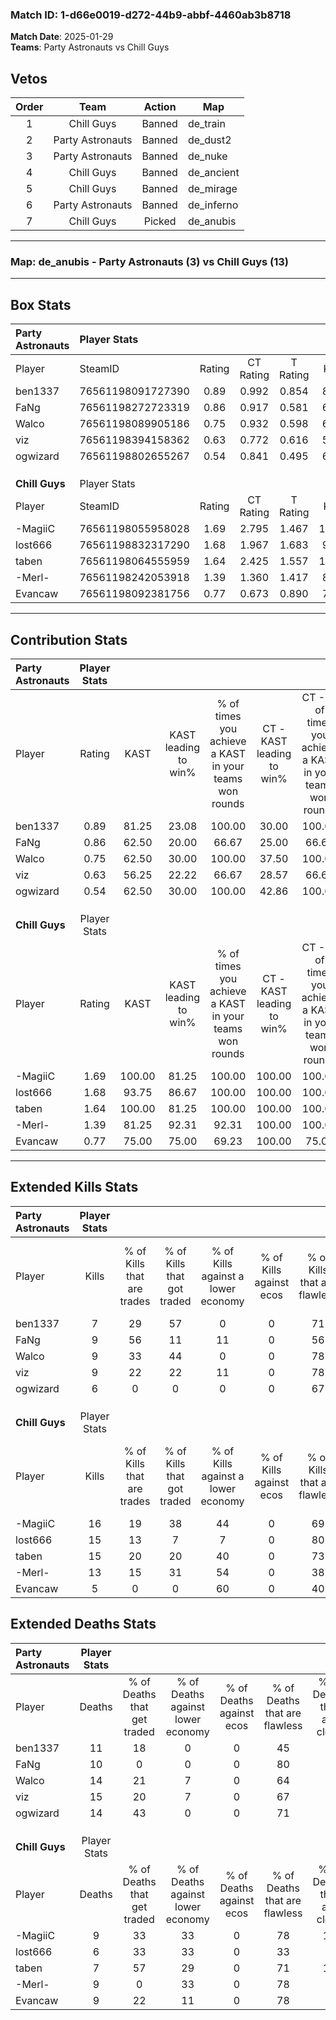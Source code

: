 ### Match ID: 1-d66e0019-d272-44b9-abbf-4460ab3b8718  
**Match Date**: 2025-01-29  
**Teams**: Party Astronauts vs Chill Guys  

## Vetos  

| Order | Team | Action | Map |
| :---: | :--: | :----: | --- |
| 1 | Chill Guys | Banned | de_train |
| 2 | Party Astronauts | Banned | de_dust2 |
| 3 | Party Astronauts | Banned | de_nuke |
| 4 | Chill Guys | Banned | de_ancient |
| 5 | Chill Guys | Banned | de_mirage |
| 6 | Party Astronauts | Banned | de_inferno |
| 7 | Chill Guys | Picked | de_anubis |

---  

### **Map**: de_anubis - Party Astronauts (3) vs Chill Guys (13)  
---  

## Box Stats  

| **Party Astronauts** | Player Stats      |        |           |          |        |      |       |         |        |      |     |
| :- | :- | :-: | :-: | :-: | :-: | :-: | :-: | :-: | :-: | :-: | :-: |
| Player               | SteamID           | Rating | CT Rating | T Rating |  KAST  | ADR  | Kills | Assists | Deaths | K/D  | HS% |
| ben1337              | 76561198091727390 |  0.89  |   0.992   |  0.854   | 81.25  | 62.0 |   7   |    4    |   11   | 0.64 | 42  |
| FaNg                 | 76561198272723319 |  0.86  |   0.917   |  0.581   | 62.50  | 59.3 |   9   |    0    |   10   | 0.90 | 33  |
| Walco                | 76561198089905186 |  0.75  |   0.932   |  0.598   | 62.50  | 62.1 |   9   |    2    |   14   | 0.64 | 77  |
| viz                  | 76561198394158362 |  0.63  |   0.772   |  0.616   | 56.25  | 52.6 |   9   |    1    |   15   | 0.60 | 44  |
| ogwizard             | 76561198802655267 |  0.54  |   0.841   |  0.495   | 62.50  | 47.4 |   6   |    2    |   14   | 0.43 | 33  |
|                      |                   |        |           |          |        |      |       |         |        |      |     |
|                      |                   |        |           |          |        |      |       |         |        |      |     |
|                      |                   |        |           |          |        |      |       |         |        |      |     |
| **Chill Guys**       | Player Stats      |        |           |          |        |      |       |         |        |      |     |
| Player               | SteamID           | Rating | CT Rating | T Rating |  KAST  | ADR  | Kills | Assists | Deaths | K/D  | HS% |
| -MagiiC              | 76561198055958028 |  1.69  |   2.795   |  1.467   | 100.00 | 97.4 |  16   |    4    |   9    | 1.78 | 81  |
| lost666              | 76561198832317290 |  1.68  |   1.967   |  1.683   | 93.75  | 96.3 |  15   |    3    |   6    | 2.50 | 80  |
| taben                | 76561198064555959 |  1.64  |   2.425   |  1.557   | 100.00 | 78.0 |  15   |    3    |   7    | 2.14 | 20  |
| -Merl-               | 76561198242053918 |  1.39  |   1.360   |  1.417   | 81.25  | 94.6 |  13   |    5    |   9    | 1.44 | 38  |
| Evancaw              | 76561198092381756 |  0.77  |   0.673   |  0.890   | 75.00  | 47.7 |   5   |    6    |   9    | 0.56 | 20  |
---  

## Contribution Stats  

| **Party Astronauts** | Player Stats |        |                      |                                                        |                           |                                                             |                          |                                                            |
| :- | :-: | :-: | :-: | :-: | :-: | :-: | :-: | :-: |
| Player               |    Rating    |  KAST  | KAST leading to win% | % of times you achieve a KAST in your teams won rounds | CT - KAST leading to win% | CT - % of times you achieve a KAST in your teams won rounds | T - KAST leading to win% | T - % of times you achieve a KAST in your teams won rounds |
| ben1337              |     0.89     | 81.25  |        23.08         |                         100.00                         |           30.00           |                           100.00                            |           0.00           |                            0.00                            |
| FaNg                 |     0.86     | 62.50  |        20.00         |                         66.67                          |           25.00           |                            66.67                            |           0.00           |                            0.00                            |
| Walco                |     0.75     | 62.50  |        30.00         |                         100.00                         |           37.50           |                           100.00                            |           0.00           |                            0.00                            |
| viz                  |     0.63     | 56.25  |        22.22         |                         66.67                          |           28.57           |                            66.67                            |           0.00           |                            0.00                            |
| ogwizard             |     0.54     | 62.50  |        30.00         |                         100.00                         |           42.86           |                           100.00                            |           0.00           |                            0.00                            |
|                      |              |        |                      |                                                        |                           |                                                             |                          |                                                            |
|                      |              |        |                      |                                                        |                           |                                                             |                          |                                                            |
|                      |              |        |                      |                                                        |                           |                                                             |                          |                                                            |
| **Chill Guys**       | Player Stats |        |                      |                                                        |                           |                                                             |                          |                                                            |
| Player               |    Rating    |  KAST  | KAST leading to win% | % of times you achieve a KAST in your teams won rounds | CT - KAST leading to win% | CT - % of times you achieve a KAST in your teams won rounds | T - KAST leading to win% | T - % of times you achieve a KAST in your teams won rounds |
| -MagiiC              |     1.69     | 100.00 |        81.25         |                         100.00                         |          100.00           |                           100.00                            |          75.00           |                           100.00                           |
| lost666              |     1.68     | 93.75  |        86.67         |                         100.00                         |          100.00           |                           100.00                            |          81.82           |                           100.00                           |
| taben                |     1.64     | 100.00 |        81.25         |                         100.00                         |          100.00           |                           100.00                            |          75.00           |                           100.00                           |
| -Merl-               |     1.39     | 81.25  |        92.31         |                         92.31                          |          100.00           |                           100.00                            |          88.89           |                           88.89                            |
| Evancaw              |     0.77     | 75.00  |        75.00         |                         69.23                          |          100.00           |                            75.00                            |          66.67           |                           66.67                            |
---  

## Extended Kills Stats  

| **Party Astronauts** | Player Stats |                            |                            |                                    |                         |                              |                                 |                                       |                    |           |
| :- | :-: | :-: | :-: | :-: | :-: | :-: | :-: | :-: | :-: | :-: |
| Player               |    Kills     | % of Kills that are trades | % of Kills that got traded | % of Kills against a lower economy | % of Kills against ecos | % of Kills that are flawless | % of Kills that are close duels | % of Kills that are assisted by flash | Pistol Round Kills | AWP Kills |
| ben1337              |      7       |             29             |             57             |                 0                  |            0            |              71              |                0                |                   0                   |         1          |     1     |
| FaNg                 |      9       |             56             |             11             |                 11                 |            0            |              56              |               11                |                   0                   |         1          |     2     |
| Walco                |      9       |             33             |             44             |                 0                  |            0            |              78              |                0                |                   0                   |         0          |     4     |
| viz                  |      9       |             22             |             22             |                 11                 |            0            |              78              |               11                |                   0                   |         0          |     1     |
| ogwizard             |      6       |             0              |             0              |                 0                  |            0            |              67              |                0                |                   0                   |         5          |     1     |
|                      |              |                            |                            |                                    |                         |                              |                                 |                                       |                    |           |
|                      |              |                            |                            |                                    |                         |                              |                                 |                                       |                    |           |
|                      |              |                            |                            |                                    |                         |                              |                                 |                                       |                    |           |
| **Chill Guys**       | Player Stats |                            |                            |                                    |                         |                              |                                 |                                       |                    |           |
| Player               |    Kills     | % of Kills that are trades | % of Kills that got traded | % of Kills against a lower economy | % of Kills against ecos | % of Kills that are flawless | % of Kills that are close duels | % of Kills that are assisted by flash | Pistol Round Kills | AWP Kills |
| -MagiiC              |      16      |             19             |             38             |                 44                 |            0            |              69              |                6                |                  13                   |         0          |     3     |
| lost666              |      15      |             13             |             7              |                 7                  |            0            |              80              |                0                |                   7                   |         0          |     2     |
| taben                |      15      |             20             |             20             |                 40                 |            0            |              73              |                0                |                   0                   |         7          |     2     |
| -Merl-               |      13      |             15             |             31             |                 54                 |            0            |              38              |                0                |                  15                   |         0          |     0     |
| Evancaw              |      5       |             0              |             0              |                 60                 |            0            |              40              |                0                |                   0                   |         0          |     0     |
## Extended Deaths Stats  

| **Party Astronauts** | Player Stats |                             |                                   |                          |                               |                            |                           |               |
| :- | :-: | :-: | :-: | :-: | :-: | :-: | :-: | :-: |
| Player               |    Deaths    | % of Deaths that get traded | % of Deaths against lower economy | % of Deaths against ecos | % of Deaths that are flawless | % of Deaths that are close | % of Deaths while blinded | Deaths to AWP |
| ben1337              |      11      |             18              |                 0                 |            0             |              45               |             0              |             0             |       1       |
| FaNg                 |      10      |              0              |                 0                 |            0             |              80               |             0              |             0             |       1       |
| Walco                |      14      |             21              |                 7                 |            0             |              64               |             7              |            29             |       0       |
| viz                  |      15      |             20              |                 7                 |            0             |              67               |             0              |             0             |       3       |
| ogwizard             |      14      |             43              |                 0                 |            0             |              71               |             0              |             7             |       2       |
|                      |              |                             |                                   |                          |                               |                            |                           |               |
|                      |              |                             |                                   |                          |                               |                            |                           |               |
|                      |              |                             |                                   |                          |                               |                            |                           |               |
| **Chill Guys**       | Player Stats |                             |                                   |                          |                               |                            |                           |               |
| Player               |    Deaths    | % of Deaths that get traded | % of Deaths against lower economy | % of Deaths against ecos | % of Deaths that are flawless | % of Deaths that are close | % of Deaths while blinded | Deaths to AWP |
| -MagiiC              |      9       |             33              |                33                 |            0             |              78               |             11             |             0             |       1       |
| lost666              |      6       |             33              |                33                 |            0             |              33               |             0              |             0             |       1       |
| taben                |      7       |             57              |                29                 |            0             |              71               |             14             |             0             |       1       |
| -Merl-               |      9       |              0              |                33                 |            0             |              78               |             0              |             0             |       2       |
| Evancaw              |      9       |             22              |                11                 |            0             |              78               |             0              |             0             |       2       |
